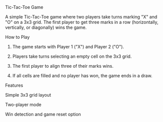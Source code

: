 Tic-Tac-Toe Game

A simple Tic-Tac-Toe game where two players take turns marking "X" and "O" on a 3x3 grid. The first player to get three marks in a row (horizontally, vertically, or diagonally) wins the game.

How to Play

1. The game starts with Player 1 ("X") and Player 2 ("O").


2. Players take turns selecting an empty cell on the 3x3 grid.


3. The first player to align three of their marks wins.


4. If all cells are filled and no player has won, the game ends in a draw.



Features

Simple 3x3 grid layout

Two-player mode

Win detection and game reset option
